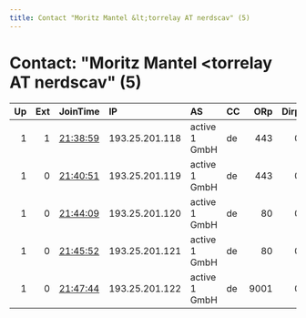 ```yaml
---
title: Contact "Moritz Mantel &lt;torrelay AT nerdscav" (5)
---
```


# Contact: "Moritz Mantel &lt;torrelay AT nerdscav" (5)

|   Up |   Ext | JoinTime                                                                                              | IP             | AS            | CC   |   ORp |   Dirp | OS    | Version   | Nickname         |   eFamMembers |
|-----:|------:|:------------------------------------------------------------------------------------------------------|:---------------|:--------------|:-----|------:|-------:|:------|:----------|:-----------------|--------------:|
|    1 |     1 | [21:38:59](https://nusenu.github.io/OrNetStats/w/relay/31790CEEBE682E42AF6F55EAB786818D256E0649.html) | 193.25.201.118 | active 1 GmbH | de   |   443 |      0 | Linux | 0.4.7.13  | NerdscaveHosting |             5 |
|    1 |     0 | [21:40:51](https://nusenu.github.io/OrNetStats/w/relay/79F94E9B59FC08B26C25143D9CC78B6B392D2838.html) | 193.25.201.119 | active 1 GmbH | de   |   443 |      0 | Linux | 0.4.7.13  | NerdscaveHosting |             5 |
|    1 |     0 | [21:44:09](https://nusenu.github.io/OrNetStats/w/relay/41F7DBBC8AB47D30C29E97C34D6BE148F63E2FC9.html) | 193.25.201.120 | active 1 GmbH | de   |    80 |      0 | Linux | 0.4.7.13  | NerdscaveHosting |             5 |
|    1 |     0 | [21:45:52](https://nusenu.github.io/OrNetStats/w/relay/0BDE2DE7C234212042BD0690908F29DBDE969888.html) | 193.25.201.121 | active 1 GmbH | de   |    80 |      0 | Linux | 0.4.7.13  | NerdscaveHosting |             5 |
|    1 |     0 | [21:47:44](https://nusenu.github.io/OrNetStats/w/relay/E7918784812CB7AC3B1F21BF6BA28F510882FAC3.html) | 193.25.201.122 | active 1 GmbH | de   |  9001 |      0 | Linux | 0.4.7.13  | NerdscaveHosting |             5 |
